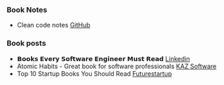 ### Book Notes

- Clean code notes [GitHub](https://github.com/JuanCrg90/Clean-Code-Notes)

### Book posts
- 𝗕𝗼𝗼𝗸𝘀 𝗘𝘃𝗲𝗿𝘆 𝗦𝗼𝗳𝘁𝘄𝗮𝗿𝗲 𝗘𝗻𝗴𝗶𝗻𝗲𝗲𝗿 𝗠𝘂𝘀𝘁 𝗥𝗲𝗮𝗱 [Linkedin](https://www.linkedin.com/feed/update/urn:li:activity:7036953270904328192/)
- Atomic Habits - Great book for software professionals [KAZ Software](https://kaz.com.bd/blog/2021/5/7/atomic-habits-great-book-for-software-professionals)
- Top 10 Startup Books You Should Read [Futurestartup](https://futurestartup.com/2021/05/23/top-10-startup-books-you-should-read/)